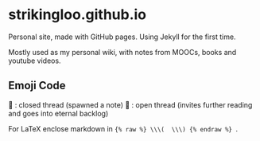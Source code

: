 # strikingloo.github.io
Personal site, made with GitHub pages. Using Jekyll for the first time.

Mostly used as my personal wiki, with notes from MOOCs, books and youtube videos.

## Emoji Code

🌿 : closed thread (spawned a note)
🌱 : open thread (invites further reading and goes into eternal backlog)

For LaTeX enclose markdown in `{% raw %} \\\(  \\\) {% endraw %} `.
